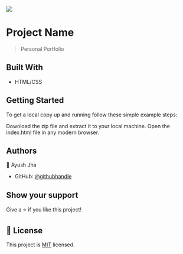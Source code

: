 ![](https://img.shields.io/badge/Microverse-blueviolet)

# Project Name

> Personal Portfolio


## Built With

- HTML/CSS

## Getting Started

To get a local copy up and running follow these simple example steps:

Download the zip file and extract it to your local machine. Open the index.html file in any modern browser.

## Authors

👤 Ayush Jha

- GitHub: [@githubhandle](https://github.com/jhaman1895)

## Show your support

Give a ⭐️ if you like this project!

## 📝 License

This project is [MIT](./MIT.md) licensed.
